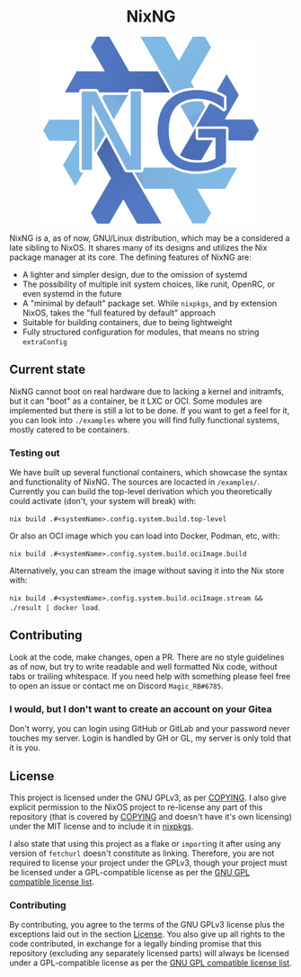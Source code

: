 <h1 align="center">NixNG</h1>

<p align="center">
  <img src="./nix-ng.png" width="384">
</p>

NixNG is a, as of now, GNU/Linux distribution, which may be a considered a late sibling to NixOS. It shares many of its
designs and utilizes the Nix package manager at its core. The defining features of NixNG are:
- A lighter and simpler design, due to the omission of systemd
- The possibility of multiple init system choices, like runit, OpenRC, or even systemd in the future
- A "minimal by default" package set. While `nixpkgs`, and by extension NixOS, takes the "full featured by default" approach
- Suitable for building containers, due to being lightweight
- Fully structured configuration for modules, that means no string `extraConfig`

## Current state
NixNG cannot boot on real hardware due to lacking a kernel and initramfs, but it can "boot" as a container, be it
LXC or OCI. Some modules are implemented but there is still a lot to be done. If you want to get a feel for it, you
can look into `./examples` where you will find fully functional systems, mostly catered to be containers.

### Testing out
We have built up several functional containers, which showcase the syntax and functionality of NixNG. The sources are
locacted in `/examples/`. Currently you can build the top-level derivation which you theoretically could activate
(don't, your system will break) with:

`nix build .#<systemName>.config.system.build.top-level`

Or also an OCI image which you can load into Docker, Podman, etc, with:

`nix build .#<systemName>.config.system.build.ociImage.build`

Alternatively, you can stream the image without saving it into the Nix store with:

`nix build .#<systemName>.config.system.build.ociImage.stream && ./result | docker load`.

## Contributing
Look at the code, make changes, open a PR. There are no style guidelines as of now, but try to write readable and well
formatted Nix code, without tabs or trailing whitespace. If you need help with something please feel free to open an
issue or contact me on Discord `Magic_RB#6785`.

### I would, but I don't want to create an account on your Gitea
Don't worry, you can login using GitHub or GitLab and your password never touches my server. Login is handled by GH or
GL, my server is only told that it is you.

## License
This project is licensed under the GNU GPLv3, as per [COPYING](COPYING). I also give explicit permission to the NixOS
project to re-license any part of this repository (that is covered by [COPYING](COPYING) and doesn't have it's own
licensing) under the MIT license and to include it in [nixpkgs](https://github.com/NixOS/nixpkgs).

I also state that using this project as a flake or `import`ing it after using any version of `fetchurl` doesn't
constitute as linking. Therefore, you are not required to license your project under the GPLv3, though your
project must be licensed under a GPL-compatible license as per the [GNU GPL compatible license list](https://www.gnu.org/licenses/license-list.html).

### Contributing
By contributing, you agree to the terms of the GNU GPLv3 license plus the exceptions laid out in the section
[License](#license). You also give up all rights to the code contributed, in exchange for a legally binding promise
that this repository (excluding any separately licensed parts) will always be licensed under a GPL-compatible license as
per the [GNU GPL compatible license list](https://www.gnu.org/licenses/license-list.html).
